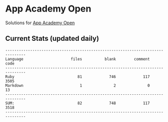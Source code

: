 # App Academy Open
Solutions for [App Academy Open](https://open.appacademy.io)

## Current Stats (updated daily)
```
-------------------------------------------------------------------------------
Language                     files          blank        comment           code
-------------------------------------------------------------------------------
Ruby                            81            746            117           3505
Markdown                         1              2              0             13
-------------------------------------------------------------------------------
SUM:                            82            748            117           3518
-------------------------------------------------------------------------------
```

